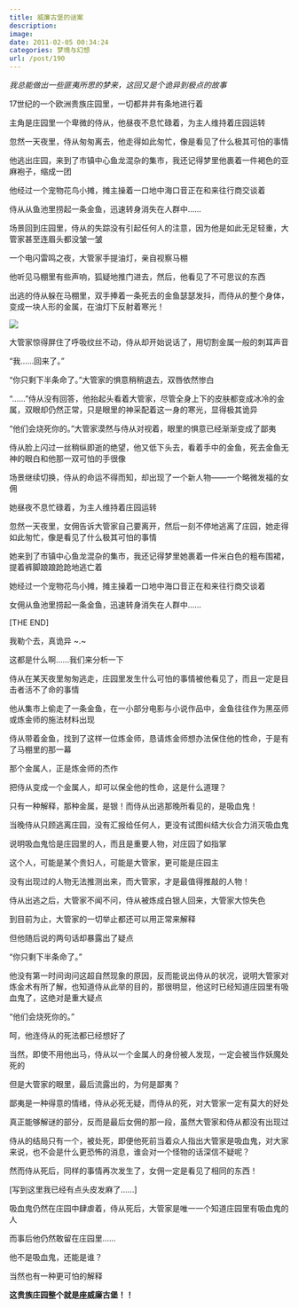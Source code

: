 ```yaml
---
title: 威廉古堡的谜案
description: 
image: 
date: 2011-02-05 00:34:24
categories: 梦境与幻想
url: /post/190
---
```


_我总能做出一些匪夷所思的梦来，这回又是个诡异到极点的故事_

17世纪的一个欧洲贵族庄园里，一切都井井有条地进行着

主角是庄园里一个卑微的侍从，他昼夜不息忙碌着，为主人维持着庄园运转

忽然一天夜里，侍从匆匆离去，他走得如此匆忙，像是看见了什么极其可怕的事情

他逃出庄园，来到了市镇中心鱼龙混杂的集市，我还记得梦里他裹着一件褐色的亚麻袍子，缩成一团

他经过一个宠物花鸟小摊，摊主操着一口地中海口音正在和来往行商交谈着

侍从从鱼池里捞起一条金鱼，迅速转身消失在人群中……

场景回到庄园里，侍从的失踪没有引起任何人的注意，因为他是如此无足轻重，大管家甚至连眉头都没皱一皱

一个电闪雷鸣之夜，大管家手提油灯，亲自视察马棚

他听见马棚里有些声响，狐疑地推门进去，然后，他看见了不可思议的东西

出逃的侍从躲在马棚里，双手捧着一条死去的金鱼瑟瑟发抖，而侍从的整个身体，变成一块人形的金属，在油灯下反射着寒光！

![](https://cdn.victor42.work/posts/2011-02/02-05/106.jpg)

大管家惊得屏住了呼吸纹丝不动，侍从却开始说话了，用切割金属一般的刺耳声音

“我……回来了。”

“你只剩下半条命了。”大管家的惧意稍稍退去，双唇依然惨白

“……”侍从没有回答，他抬起头看着大管家，尽管全身上下的皮肤都变成冰冷的金属，双眼却仍然正常，只是眼里的神采配着这一身的寒光，显得极其诡异

“他们会烧死你的。”大管家漠然与侍从对视着，眼里的惧意已经渐渐变成了鄙夷

侍从脸上闪过一丝稍纵即逝的绝望，他又低下头去，看着手中的金鱼，死去金鱼无神的眼白和他那一双可怕的手很像

场景继续切换，侍从的命运不得而知，却出现了一个新人物——一个略微发福的女佣

她昼夜不息忙碌着，为主人维持着庄园运转

忽然一天夜里，女佣告诉大管家自己要离开，然后一刻不停地逃离了庄园，她走得如此匆忙，像是看见了什么极其可怕的事情

她来到了市镇中心鱼龙混杂的集市，我还记得梦里她裹着一件米白色的粗布围裙，提着裤脚踉踉跄跄地逃亡着

她经过一个宠物花鸟小摊，摊主操着一口地中海口音正在和来往行商交谈着

女佣从鱼池里捞起一条金鱼，迅速转身消失在人群中……

[THE END]

我勒个去，真诡异   ~.~

这都是什么啊……我们来分析一下

侍从在某天夜里匆匆逃走，庄园里发生什么可怕的事情被他看见了，而且一定是目击者活不了命的事情

他从集市上偷走了一条金鱼，在一小部分电影与小说作品中，金鱼往往作为黑巫师或炼金师的施法材料出现

侍从带着金鱼，找到了这样一位炼金师，恳请炼金师想办法保住他的性命，于是有了马棚里的那一幕

那个金属人，正是炼金师的杰作

把侍从变成一个金属人，却可以保全他的性命，这是什么道理？

只有一种解释，那种金属，是银！而侍从出逃那晚所看见的，是吸血鬼！

当晚侍从只顾逃离庄园，没有汇报给任何人，更没有试图纠结大伙合力消灭吸血鬼

说明吸血鬼恰是庄园里的人，而且是重要人物，对庄园了如指掌

这个人，可能是某个贵妇人，可能是大管家，更可能是庄园主

没有出现过的人物无法推测出来，而大管家，才是最值得推敲的人物！

侍从出逃之后，大管家不闻不问，侍从被炼成白银人回来，大管家大惊失色

到目前为止，大管家的一切举止都还可以用正常来解释

但他随后说的两句话却暴露出了疑点

“你只剩下半条命了。”

他没有第一时间询问这超自然现象的原因，反而能说出侍从的状况，说明大管家对炼金术有所了解，也知道侍从此举的目的，那很明显，他这时已经知道庄园里有吸血鬼了，这绝对是重大疑点

“他们会烧死你的。”

呵，他连侍从的死法都已经想好了

当然，即使不用他出马，侍从以一个金属人的身份被人发现，一定会被当作妖魔处死的

但是大管家的眼里，最后流露出的，为何是鄙夷？

鄙夷是一种得意的情绪，侍从必死无疑，而侍从的死，对大管家一定有莫大的好处

真正能够解谜的部分，反而是最后女佣的那一段，虽然大管家和侍从都没有出现过

侍从的结局只有一个，被处死，即便他死前当着众人指出大管家是吸血鬼，对大家来说，也不会是什么更恐怖的消息，谁会对一个怪物的话深信不疑呢？

然而侍从死后，同样的事情再次发生了，女佣一定是看见了相同的东西！

[写到这里我已经有点头皮发麻了……]

吸血鬼仍然在庄园中肆虐着，侍从死后，大管家是唯一一个知道庄园里有吸血鬼的人

而事后他仍然敢留在庄园里……

他不是吸血鬼，还能是谁？

当然也有一种更可怕的解释

**这贵族庄园整个就是座威廉古堡！！**